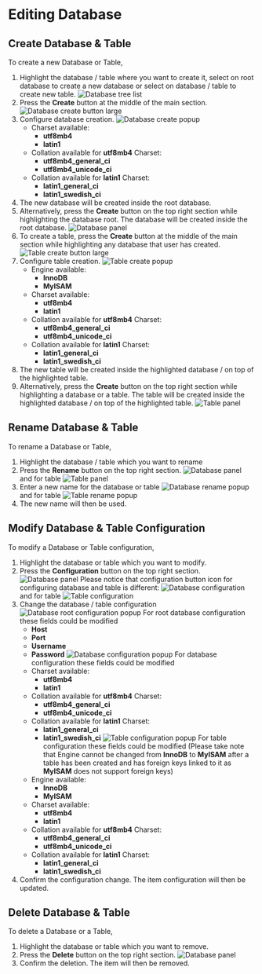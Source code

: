 # Editing Database

## Create Database & Table

To create a new Database or Table,

1. Highlight the database / table where you want to create it, select on root database to create a new database or select on database / table to create new table.
   ![Database tree list](Editing-list.png)
2. Press the **Create** button at the middle of the main section.
   ![Database create button large](Editing-create-large.png)
3. Configure database creation.
   ![Database create popup](Editing-database-create-popup.png)
   * Charset available:
      * **utf8mb4**
      * **latin1**
   * Collation available for **utf8mb4** Charset:
      * **utf8mb4_general_ci**
      * **utf8mb4_unicode_ci**
   * Collation available for **latin1** Charset:
      * **latin1_general_ci**
      * **latin1_swedish_ci**
4. The new database will be created inside the root database.
5. Alternatively, press the **Create** button on the top right section while highlighting the database root. The database will be created inside the root database.
   ![Database panel](Editing-panel.png)
6. To create a table, press the **Create** button at the middle of the main section while highlighting any database that user has created.
   ![Table create button large](Editing-create-large.png)
7. Configure table creation.
   ![Table create popup](Editing-table-create-popup.png)
   * Engine available:
      * **InnoDB**
      * **MyISAM**
   * Charset available:
      * **utf8mb4**
      * **latin1**
   * Collation available for **utf8mb4** Charset:
      * **utf8mb4_general_ci**
      * **utf8mb4_unicode_ci**
   * Collation available for **latin1** Charset:
      * **latin1_general_ci**
      * **latin1_swedish_ci**
8. The new table will be created inside the highlighted database / on top of the highlighted table.
9. Alternatively, press the **Create** button on the top right section while highlighting a database or a table. The table will be created inside the highlighted database / on top of the highlighted table.
   ![Table panel](Editing-table-panel.png)

## Rename Database & Table

To rename a Database or Table,

1. Highlight the database / table which you want to rename
2. Press the **Rename** button on the top right section.
   ![Database panel](Editing-panel.png)
   and for table
   ![Table panel](Editing-table-panel.png)
3. Enter a new name for the database or table
   ![Database rename popup](Editing-rename-popup.png)
   and for table
   ![Table rename popup](Editing-table-rename-popup.png)
4. The new name will then be used.

## Modify Database & Table Configuration

To modify a Database or Table configuration,

1. Highlight the database or table which you want to modify.
2. Press the **Configuration** button on the top right section.
   ![Database panel](Editing-panel.png)
   Please notice that configuration button icon for configuring database and table is different:
   ![Database configuration](Editing-database-configuration-button.png)
   and for table
   ![Table configuration](Editing-table-configuration-button.png)
3. Change the database / table configuration
   ![Database root configuration popup](Editing-database-root-configuration-popup.png)
   For root database configuration these fields could be modified
      * **Host**
      * **Port**
      * **Username**
      * **Password**
   ![Database configuration popup](Editing-database-configuration-popup.png)
   For database configuration these fields could be modified
      * Charset available:
         * **utf8mb4**
         * **latin1**
      * Collation available for **utf8mb4** Charset:
         * **utf8mb4_general_ci**
         * **utf8mb4_unicode_ci**
      * Collation available for **latin1** Charset:
         * **latin1_general_ci**
         * **latin1_swedish_ci**
   ![Table configuration popup](Editing-table-configuration-popup.png)
   For table configuration these fields could be modified (Please take note that Engine cannot be changed from **InnoDB** to **MyISAM** after a table has been created and has foreign keys linked to it as **MyISAM** does not support foreign keys)
      * Engine available:
         * **InnoDB**
         * **MyISAM**
      * Charset available:
         * **utf8mb4**
         * **latin1**
      * Collation available for **utf8mb4** Charset:
         * **utf8mb4_general_ci**
         * **utf8mb4_unicode_ci**
      * Collation available for **latin1** Charset:
         * **latin1_general_ci**
         * **latin1_swedish_ci**
4. Confirm the configuration change. The item configuration will then be updated.

## Delete Database & Table

To delete a Database or a Table,

1. Highlight the database or table which you want to remove.
2. Press the **Delete** button on the top right section.
   ![Database panel](Editing-panel.png)
3. Confirm the deletion. The item will then be removed.